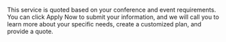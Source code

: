 This service is quoted based on your conference and event requirements. You can click Apply Now to submit your information, and we will call you to learn more about your specific needs, create a customized plan, and provide a quote.
